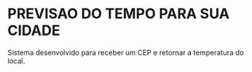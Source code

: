 # PREVISAO DO TEMPO PARA SUA CIDADE
Sistema desenvolvido para receber um CEP e retornar a temperatura do local.
